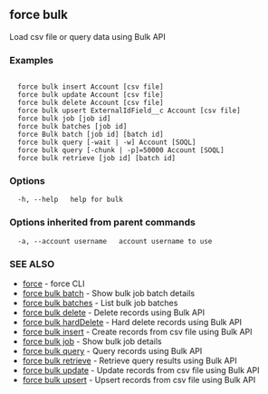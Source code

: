 ## force bulk

Load csv file or query data using Bulk API

### Examples

```

  force bulk insert Account [csv file]
  force bulk update Account [csv file]
  force bulk delete Account [csv file]
  force bulk upsert ExternalIdField__c Account [csv file]
  force bulk job [job id]
  force bulk batches [job id]
  force Bulk batch [job id] [batch id]
  force bulk query [-wait | -w] Account [SOQL]
  force bulk query [-chunk | -p]=50000 Account [SOQL]
  force bulk retrieve [job id] [batch id]

```

### Options

```
  -h, --help   help for bulk
```

### Options inherited from parent commands

```
  -a, --account username   account username to use
```

### SEE ALSO

* [force](force.md)	 - force CLI
* [force bulk batch](force_bulk_batch.md)	 - Show bulk job batch details
* [force bulk batches](force_bulk_batches.md)	 - List bulk job batches
* [force bulk delete](force_bulk_delete.md)	 - Delete records using Bulk API
* [force bulk hardDelete](force_bulk_hardDelete.md)	 - Hard delete records using Bulk API
* [force bulk insert](force_bulk_insert.md)	 - Create records from csv file using Bulk API
* [force bulk job](force_bulk_job.md)	 - Show bulk job details
* [force bulk query](force_bulk_query.md)	 - Query records using Bulk API
* [force bulk retrieve](force_bulk_retrieve.md)	 - Retrieve query results using Bulk API
* [force bulk update](force_bulk_update.md)	 - Update records from csv file using Bulk API
* [force bulk upsert](force_bulk_upsert.md)	 - Upsert records from csv file using Bulk API


